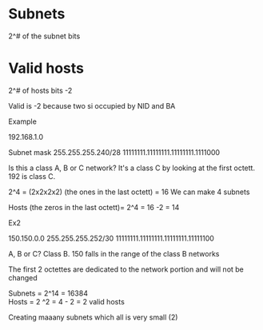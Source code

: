 # Subnets
2^# of the subnet bits

# Valid hosts
2^# of hosts bits -2

Valid is -2 because two si occupied by NID and BA



Example

192.168.1.0

Subnet mask
255.255.255.240/28
11111111.11111111.11111111.1111000

Is this a class A, B or C network?
It's a class C by looking at the first octett. 192 is class C. 


2^4 = (2x2x2x2) (the ones in the last octett) = 16 
We can make 4 subnets 

Hosts (the zeros in the last octett)= 
2^4 = 16 -2 = 14   



Ex2

150.150.0.0
255.255.255.252/30
11111111.11111111.11111111.11111100

A, B or C?
Class B. 
150 falls in the range of the class B networks

The first 2 octettes are dedicated to the network portion and will not be changed


Subnets = 2^14 = 16384   
Hosts = 2 ^2 = 4 - 2 = 2 valid hosts 

Creating maaany subnets which all is very small (2)
